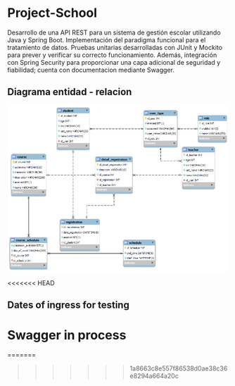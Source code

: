 # Project-School
Desarrollo de una API REST para un sistema de gestión escolar utilizando Java y Spring Boot. Implementación del paradigma funcional para el tratamiento de datos. Pruebas unitarias desarrolladas con JUnit y Mockito para prever y verificar su correcto funcionamiento. Además, integración con Spring Security para proporcionar una capa adicional de seguridad y fiabilidad; cuenta con documentacion mediante Swagger.
## Diagrama entidad - relacion
![Diagrama entidad relacion](src/main/java/com/project/school/img/modelo_entidad_relacion.png)

<<<<<<< HEAD
## Dates of ingress for testing


# Swagger in process

=======
>>>>>>> 1a8663c8e557f86538d0ae38c36e8294a664a20c


 
